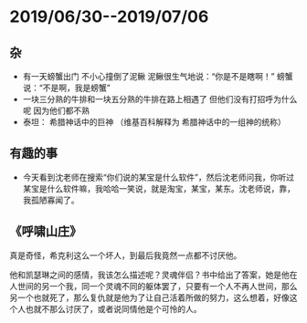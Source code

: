 # 2019/06/30--2019/07/06

## 杂

-   有一天螃蟹出门 不小心撞倒了泥鳅 泥鳅很生气地说：“你是不是瞎啊！” 螃蟹说：“不是啊，我是螃蟹”
-   一块三分熟的牛排和一块五分熟的牛排在路上相遇了 但他们没有打招呼为什么呢 因为他们都不熟
-   泰坦： 希腊神话中的巨神 （维基百科解释为 希腊神话中的一组神的统称）

## 有趣的事

-   今天看到沈老师在搜索“你们说的某宝是什么软件”，然后沈老师问我，你听过某宝是什么软件嘛，我哈哈一笑说，就是淘宝，某宝，某东。沈老师说，靠，我孤陋寡闻了。

## 《呼啸山庄》

真是奇怪，希克利这么一个坏人，到最后我竟然一点都不讨厌他。

他和凯瑟琳之间的感情，我该怎么描述呢？灵魂伴侣？书中给出了答案，她是他在人世间的另一个我，同一个灵魂不同的躯体罢了，只要有一个人不再人世间，那么另一个也就死了，那么复仇就是他为了让自己活着所做的努力，这么想着，好像这个人也就不那么讨厌了，或者说同情他是个可怜的人。
